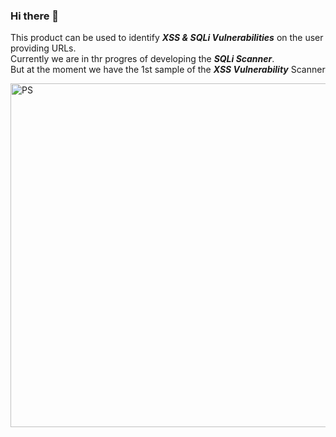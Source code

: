 ### Hi there 👋

This product can be used to identify <b><i>XSS & SQLi Vulnerabilities</b></i> on the user providing URLs.
<br>Currently we are in thr progres of developing the <b><i>SQLi Scanner</b></i>.
<br>But at the moment we have the 1st sample of the <b><i>XSS Vulnerability</b></i> Scanner 

<img width="550" alt="PS" src="https://user-images.githubusercontent.com/80711739/196030363-f6209518-0a97-49cb-be17-a203dc5f444f.png">
